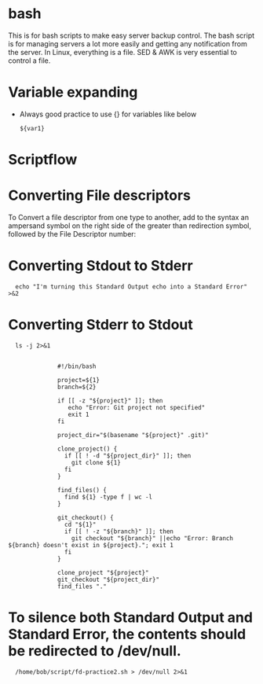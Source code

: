 # bash
This is for bash scripts to make easy server backup control.
The bash script is for managing servers a lot more easily and getting any notification from the server.
In Linux, everything is a file.
SED & AWK is very essential to control a file.

# Variable expanding

- Always good practice to use {} for variables like below

      ${var1}
# Scriptflow

# Converting File descriptors

To Convert a file descriptor from one type to another, add to the syntax an ampersand symbol on the right side of the greater than redirection symbol, followed by the File Descriptor number:

# Converting Stdout to Stderr
      echo "I'm turning this Standard Output echo into a Standard Error" >&2
# Converting Stderr to Stdout

      ls -j 2>&1


                  #!/bin/bash
                  
                  project=${1}
                  branch=${2}
                  
                  if [[ -z "${project}" ]]; then
                     echo "Error: Git project not specified"
                     exit 1
                  fi
                  
                  project_dir="$(basename "${project}" .git)"
                  
                  clone_project() {
                    if [[ ! -d "${project_dir}" ]]; then
                      git clone ${1}
                    fi
                  }
                  
                  find_files() {
                    find ${1} -type f | wc -l
                  }
                  
                  git_checkout() {
                    cd "${1}"
                    if [[ ! -z "${branch}" ]]; then
                      git checkout "${branch}" ||echo "Error: Branch ${branch} doesn't exist in ${project}."; exit 1
                    fi
                  }
                  
                  clone_project "${project}"
                  git_checkout "${project_dir}"
                  find_files "."


# To silence both Standard Output and Standard Error, the contents should be redirected to /dev/null. 

      /home/bob/script/fd-practice2.sh > /dev/null 2>&1
